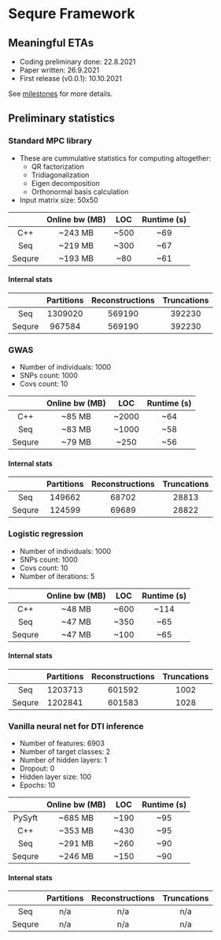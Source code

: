 # Sequre Framework

## Meaningful ETAs
- Coding preliminary done: 22.8.2021
- Paper written: 26.9.2021
- First release (v0.0.1): 10.10.2021

See [milestones](https://github.com/0xTCG/sequre-dsl/milestones?direction=desc&sort=due_date&state=open) for more details.

## Preliminary statistics

### Standard MPC library

- These are cummulative statistics for computing altogether:
  - QR factorization
  - Tridiagonalization
  - Eigen decomposition
  - Orthonormal basis calculation
- Input matrix size: 50x50

|        | Online bw (MB) |  LOC  | Runtime (s) |
|:------:|:--------------:|:-----:|:-----------:|
|   C++  |     ~243 MB    |  ~500 |     ~69     |
|   Seq  |     ~219 MB    |  ~300 |     ~67     |
| Sequre |     ~193 MB    |  ~80  |     ~61     |

#### Internal stats

|        | Partitions | Reconstructions | Truncations |
|:------:|:----------:|:---------------:|:-----------:|
|   Seq  |  1309020   |      569190     |   392230    |
| Sequre |   967584   |      569190     |   392230    |

### GWAS

- Number of individuals: 1000
- SNPs count: 1000
- Covs count: 10

|        | Online bw (MB) |  LOC  | Runtime (s) |
|:------:|:--------------:|:-----:|:-----------:|
|   C++  |     ~85 MB     | ~2000 |     ~64     |
|   Seq  |     ~83 MB     | ~1000 |     ~58     |
| Sequre |     ~79 MB     |  ~250 |     ~56     |

#### Internal stats

|        | Partitions | Reconstructions | Truncations |
|:------:|:----------:|:---------------:|:-----------:|
|   Seq  |   149662   |      68702      |   28813     |
| Sequre |   124599   |      69689      |   28822     |

### Logistic regression

- Number of individuals: 1000
- SNPs count: 1000
- Covs count: 10
- Number of iterations: 5

|        | Online bw (MB) |  LOC  | Runtime (s) |
|:------:|:--------------:|:-----:|:-----------:|
|   C++  |     ~48 MB     |  ~600 |    ~114     |
|   Seq  |     ~47 MB     |  ~350 |     ~65     |
| Sequre |     ~47 MB     |  ~100 |     ~65     |

#### Internal stats

|        | Partitions | Reconstructions | Truncations |
|:------:|:----------:|:---------------:|:-----------:|
|   Seq  |   1203713  |      601592     |    1002     |
| Sequre |   1202841  |      601583     |    1028     |

### Vanilla neural net for DTI inference

- Number of features: 6903
- Number of target classes: 2
- Number of hidden layers: 1
- Dropout: 0
- Hidden layer size: 100
- Epochs: 10

|        | Online bw (MB) |  LOC  | Runtime (s) |
|:------:|:--------------:|:-----:|:-----------:|
| PySyft |    ~685 MB     |  ~190 |     ~95     |
|   C++  |    ~353 MB     |  ~430 |     ~95     |
|   Seq  |    ~291 MB     |  ~260 |     ~90     |
| Sequre |    ~246 MB     |  ~150 |     ~90     |

#### Internal stats

|        | Partitions | Reconstructions | Truncations |
|:------:|:----------:|:---------------:|:-----------:|
|   Seq  |   n/a      |      n/a        |    n/a      |
| Sequre |   n/a      |      n/a        |    n/a      |
